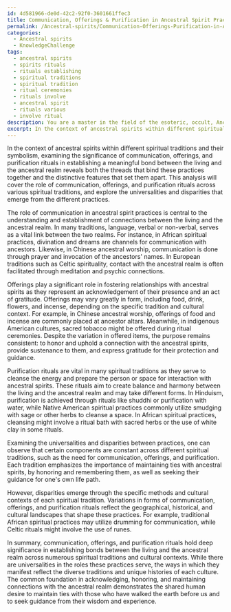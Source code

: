 ```yaml
---
id: 4d581966-de0d-42c2-92f0-3601661ffec3
title: Communication, Offerings & Purification in Ancestral Spirit Practices
permalink: /Ancestral-spirits/Communication-Offerings-Purification-in-Ancestral-Spirit-Practices/
categories:
  - Ancestral spirits
  - KnowledgeChallenge
tags:
  - ancestral spirits
  - spirits rituals
  - rituals establishing
  - spiritual traditions
  - spiritual tradition
  - ritual ceremonies
  - rituals involve
  - ancestral spirit
  - rituals various
  - involve ritual
description: You are a master in the field of the esoteric, occult, Ancestral spirits and Education. You are a writer of tests, challenges, books and deep knowledge on Ancestral spirits for initiates and students to gain deep insights and understanding from. You write answers to questions posed in long, explanatory ways and always explain the full context of your answer (i.e., related concepts, formulas, examples, or history), as well as the step-by-step thinking process you take to answer the challenges. Be rigorous and thorough, and summarize the key themes, ideas, and conclusions at the end.
excerpt: In the context of ancestral spirits within different spiritual traditions and their symbolism, examine the significance of communication, offerings, and purification rituals in establishing a meaningful bond between the living and the ancestral realm, and analyze the universalities and disparities that may emerge from the different practices.
---
```

In the context of ancestral spirits within different spiritual traditions and their symbolism, examining the significance of communication, offerings, and purification rituals in establishing a meaningful bond between the living and the ancestral realm reveals both the threads that bind these practices together and the distinctive features that set them apart. This analysis will cover the role of communication, offerings, and purification rituals across various spiritual traditions, and explore the universalities and disparities that emerge from the different practices.

The role of communication in ancestral spirit practices is central to the understanding and establishment of connections between the living and the ancestral realm. In many traditions, language, verbal or non-verbal, serves as a vital link between the two realms. For instance, in African spiritual practices, divination and dreams are channels for communication with ancestors. Likewise, in Chinese ancestral worship, communication is done through prayer and invocation of the ancestors' names. In European traditions such as Celtic spirituality, contact with the ancestral realm is often facilitated through meditation and psychic connections.

Offerings play a significant role in fostering relationships with ancestral spirits as they represent an acknowledgement of their presence and an act of gratitude. Offerings may vary greatly in form, including food, drink, flowers, and incense, depending on the specific tradition and cultural context. For example, in Chinese ancestral worship, offerings of food and incense are commonly placed at ancestor altars. Meanwhile, in indigenous American cultures, sacred tobacco might be offered during ritual ceremonies. Despite the variation in offered items, the purpose remains consistent: to honor and uphold a connection with the ancestral spirits, provide sustenance to them, and express gratitude for their protection and guidance.

Purification rituals are vital in many spiritual traditions as they serve to cleanse the energy and prepare the person or space for interaction with ancestral spirits. These rituals aim to create balance and harmony between the living and the ancestral realm and may take different forms. In Hinduism, purification is achieved through rituals like shuddhi or purification with water, while Native American spiritual practices commonly utilize smudging with sage or other herbs to cleanse a space. In African spiritual practices, cleansing might involve a ritual bath with sacred herbs or the use of white clay in some rituals.

Examining the universalities and disparities between practices, one can observe that certain components are constant across different spiritual traditions, such as the need for communication, offerings, and purification. Each tradition emphasizes the importance of maintaining ties with ancestral spirits, by honoring and remembering them, as well as seeking their guidance for one's own life path.

However, disparities emerge through the specific methods and cultural contexts of each spiritual tradition. Variations in forms of communication, offerings, and purification rituals reflect the geographical, historical, and cultural landscapes that shape these practices. For example, traditional African spiritual practices may utilize drumming for communication, while Celtic rituals might involve the use of runes.

In summary, communication, offerings, and purification rituals hold deep significance in establishing bonds between the living and the ancestral realm across numerous spiritual traditions and cultural contexts. While there are universalities in the roles these practices serve, the ways in which they manifest reflect the diverse traditions and unique histories of each culture. The common foundation in acknowledging, honoring, and maintaining connections with the ancestral realm demonstrates the shared human desire to maintain ties with those who have walked the earth before us and to seek guidance from their wisdom and experience.
